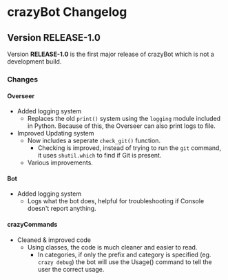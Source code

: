 # crazyBot Changelog
## Version RELEASE-1.0
Version **RELEASE-1.0** is the first major release of crazyBot which is not a development build.

### Changes 
#### Overseer
* Added logging system
  * Replaces the old `print()` system using the `logging` module included in Python. Because of this, the Overseer can also print logs to file.
* Improved Updating system
  * Now includes a seperate `check_git()` function.
    * Checking is improved, instead of trying to run the `git` command, it uses `shutil.which` to find if Git is present.
  * Various improvements.
  
#### Bot
* Added logging system
  * Logs what the bot does, helpful for troubleshooting if Console doesn't report anything.
 
#### crazyCommands
* Cleaned & improved code
  * Using classes, the code is much cleaner and easier to read.
    * In categories, if only the prefix and category is specified (eg. `crazy debug`) the bot will use the Usage() command to tell the user the correct usage.
